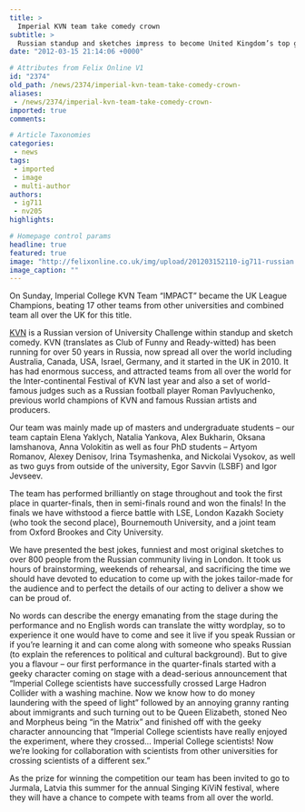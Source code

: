 ```yaml
---
title: >
  Imperial KVN team take comedy crown
subtitle: >
  Russian standup and sketches impress to become United Kingdom’s top group
date: "2012-03-15 21:14:06 +0000"

# Attributes from Felix Online V1
id: "2374"
old_path: /news/2374/imperial-kvn-team-take-comedy-crown-
aliases:
 - /news/2374/imperial-kvn-team-take-comedy-crown-
imported: true
comments:

# Article Taxonomies
categories:
 - news
tags:
 - imported
 - image
 - multi-author
authors:
 - ig711
 - nv205
highlights:

# Homepage control params
headline: true
featured: true
image: "http://felixonline.co.uk/img/upload/201203152110-ig711-russian.jpg"
image_caption: ""
---
```


On Sunday, Imperial College KVN Team “IMPACT” became the UK League Champions, beating 17 other teams from other universities and combined team all over the UK for this title.

[KVN](http://en.wikipedia.org/wiki/KVN) is a Russian version of University Challenge within standup and sketch comedy. KVN (translates as Club of Funny and Ready-witted) has been running for over 50 years in Russia, now spread all over the world including Australia, Canada, USA, Israel, Germany, and it started in the UK in 2010. It has had enormous success, and attracted teams from all over the world for the Inter-continental Festival of KVN last year and also a set of world-famous judges such as a Russian football player Roman Pavlyuchenko, previous world champions of KVN and famous Russian artists and producers.

Our team was mainly made up of masters and undergraduate students – our team captain Elena Yaklych, Natalia Yankova, Alex Bukharin, Oksana Iamshanova, Anna Volokitin as well as four PhD students – Artyom Romanov, Alexey Denisov, Irina Tsymashenka, and Nickolai Vysokov, as well as two guys from outside of the university, Egor Savvin (LSBF) and Igor Jevseev.

The team has performed brilliantly on stage throughout and took the first place in quarter-finals, then in semi-finals round and won the finals! In the finals we have withstood a fierce battle with LSE, London Kazakh Society (who took the second place), Bournemouth University, and a joint team from Oxford Brookes and City University.

We have presented the best jokes, funniest and most original sketches to over 800 people from the Russian community living in London. It took us hours of brainstorming, weekends of rehearsal, and sacrificing the time we should have devoted to education to come up with the jokes tailor-made for the audience and to perfect the details of our acting to deliver a show we can be proud of.

No words can describe the energy emanating from the stage during the performance and no English words can translate the witty wordplay, so to experience it one would have to come and see it live if you speak Russian or if you’re learning it and can come along with someone who speaks Russian (to explain the references to political and cultural background). But to give you a flavour – our first performance in the quarter-finals started with a geeky character coming on stage with a dead-serious announcement that “Imperial College scientists have successfully crossed Large Hadron Collider with a washing machine. Now we know how to do money laundering with the speed of light” followed by an annoying granny ranting about immigrants and such turning out to be Queen Elizabeth, stoned Neo and Morpheus being “in the Matrix” and finished off with the geeky character announcing that “Imperial College scientists have really enjoyed the experiment, where they crossed… Imperial College scientists! Now we’re looking for collaboration with scientists from other universities for crossing scientists of a different sex.”

As the prize for winning the competition our team has been invited to go to Jurmala, Latvia this summer for the annual Singing KiViN festival, where they will have a chance to compete with teams from all over the world.

